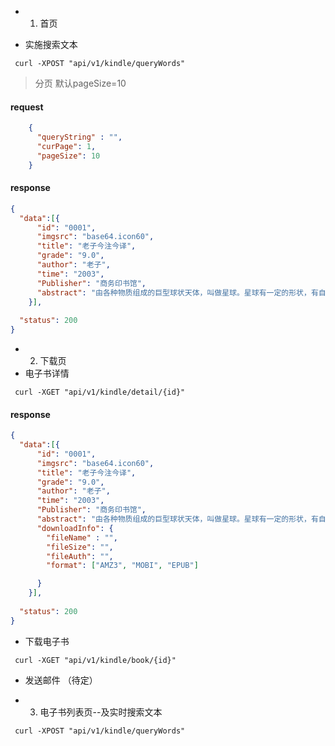 * 1. 首页

* 实施搜索文本
```shell
 curl -XPOST "api/v1/kindle/queryWords"

```
>分页 默认pageSize=10
#### request

```json
    { 
      "queryString" : "",
      "curPage": 1,
      "pageSize": 10
    }
```
#### response

```json
{
  "data":[{
      "id": "0001",
      "imgsrc": "base64.icon60",
      "title": "老子今注今译",
      "grade": "9.0",
      "author": "老子",
      "time": "2003",
      "Publisher": "商务印书馆",
      "abstract": "由各种物质组成的巨型球状天体，叫做星球。星球有一定的形状，有自己的运行轨道。",
    }],
  
  "status": 200
}
```
* 2. 下载页
* 电子书详情
```shell
 curl -XGET "api/v1/kindle/detail/{id}"

```
#### response

```json
{
  "data":[{
      "id": "0001",
      "imgsrc": "base64.icon60",
      "title": "老子今注今译",
      "grade": "9.0",
      "author": "老子",
      "time": "2003",
      "Publisher": "商务印书馆",
      "abstract": "由各种物质组成的巨型球状天体，叫做星球。星球有一定的形状，有自己的运行轨道。",
      "downloadInfo": {
        "fileName" : "",
        "fileSize": "",
        "fileAuth": "",
        "format": ["AMZ3", "MOBI", "EPUB"]

      }
    }],
  
  "status": 200
}
```

* 下载电子书
```shell
 curl -XGET "api/v1/kindle/book/{id}"

```
* 发送邮件 （待定）

* 3. 电子书列表页--及实时搜索文本
```shell
 curl -XPOST "api/v1/kindle/queryWords"

```


